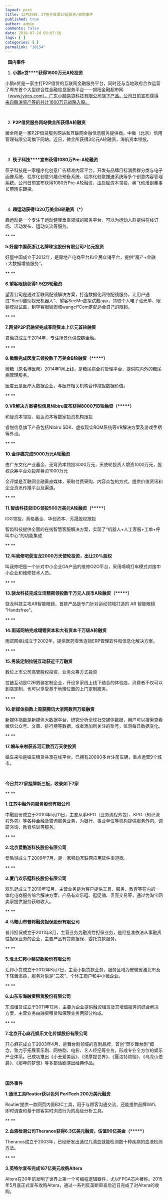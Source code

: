 ```yaml
---
layout: post
title: 12月29日，IT桔子收录27起投资/收购事件
published: true
author: admin
comments: false
date: 2016-07-24 03:07:56
tags: [ ]
categories: [ ]
permalink: "10154"
---
```

    **国内事件** 

1. **小鹅e贷****获得1600万元A轮投资**
  
小鹅e贷是一家主打P2P借贷的互联网金融服务平台，同时还与当地政府合作运营了粤东首个大型综合性金融信息服务平台——揭阳金融超市网 （www.jyjrcs.com）。广东小额易贷科技有限公司旗下产品。公司日前宣布获得来自鹏涛资产等的共计1600万元战略入股。

&nbsp;

2. **P2P借贷服务网站微金所获得A轮融资**
  
微金所是一家P2P借贷服务网站和互联网金融信息服务提供商，中微（北京）信用管理有限公司旗下网站。近日，微金所获得3亿元A轮融资，海航资本领投。

&nbsp;

3. **筷子科技****宣布获得1080万Pre-A轮融资**
  
筷子科技是一家程序化创意广告精准内容平台，开发有品牌目标消费群分类与电子画像系统、程序化创意兴趣点预备系统、程序化创意推送系统等多个创意内容管理系统。公司日前宣布获得1080万Pre-A轮融资，由启赋资本领投，奥飞动漫副董事长蔡晓东跟投。

&nbsp;

4. **趣运动****获得1320万美金B轮融资（\*****）**

趣运动是一个专注于运动健康垂直领域的服务平台，可以为运动人群提供在线订场、活动发布、运动交流等服务。

** **

**5.好屋中国获浙江名牌珠宝股份有限公司7亿元投资**
  
好屋中国成立于2012年，是房地产电商平台和全民众销平台，提供“房产+金融+大数据增值服务”。

** **

**6.望客眼镜获得1.5亿B轮融资**
  
望客公司是通过互联网配镜解决方案，打造数据化网络配镜服务，让用户通过&#8221;SeeU自助视光机器人”、望客SeeMe虚拟试戴app，领取个人电子验光单、眼镜模拟试戴，到望客眼镜商城wangcl℃om定配适合自己的眼镜。

** **

**7.网贷P2P君融贷完成春晓资本上亿元首轮融资**
  
君融贷成立于2014年，专注场景化供应链金融。

** **

**8.微糖完成医度云领投数千万美金B轮融资（\*****）**
  
微糖（原名博医帮）2014年1月上线，是糖尿病全程管理平台，提供院内外的糖尿病管理服务。
  
医度云是医疗大数据企业，与医疗相关机构合作挖掘数据价值。

** **

**9.VR解决方案睿悦信息Nibiru宣布获得8000万B轮融资（\*****）**
  
和智资本领投、毅达资本等数家投资机构跟投
  
睿悦信息旗下产品包括Nibiru SDK、虚拟现实ROM系统等VR解决方案及游戏手柄等外设。

** **

**10.金评媒完成5000万元A轮融资**
  
由广东文化产业基金、无穹资本领投3000万元，天使轮投资人增资1000万元，股权众筹平台众投邦募资1000万元
  
金评媒是互联网金融垂直媒体，采取付费采购、内容众包的方式，提供价值资讯和企业资讯传播平台及渠道。

** **

**11.智齿科技获IDG领投500万美元A轮融资（\*****）**
  
IDG领投，真格基金、华创资本、芳晟股权跟投
  
智齿科技提供全面的在线智慧客服解决方案，实现了“机器人+人工客服+工单+呼叫中心”的功能集成

** **

**12.叫我修吧获宝龙2000万天使轮投资，出让20%股权**
  
叫我修吧是一个针对中小企业OA产品的维修O2O平台，采用嘀嘀打车模式对接中小企业和维修技术人员。

** **

**13.骁龙科技完成立讯精密领投数千万元人民币A轮融资（\*****）**
  
骁龙科技主攻AR智能眼镜，首款产品是专门针对运动领域打造的 AR 智能眼镜 “Handsfree”。

** **

**14.雨诺网络完成翊翎资本和大有资本千万级A轮融资**
  
雨诺网络)成立于2002年，提供医药零售连锁ERP管理软件和信息化解决方案。

** **

**15.男装定制拉链互动获近千万融资**
  
数位上市公司高管股权投资，业务众筹方式投资
  
拉链互动是C2B男装定制企业，开设多家线上线下结合的体验店，消费者不仅可以到店定制，也可以享受基于地理位置的上门定制服务。

** **

**16.新媒体指数上周获腾讯大浙网数百万级融资**
  
新媒体指数是新媒体大数据平台，研究分析全球社交媒体数据，用户可以搜索查看微信公众号、文章、排行榜等数据，或者添加所关注的账号，监测每日数据变化。

** **

**17.婚车来啦获苏河汇数百万天使投资**
  
婚车来啦是婚车租赁共享在线平台。已拥有20000多台注册车辆，重点运营9个城市。

&nbsp;

**今日共27家挂牌新三板，收录如下7家**

** **

**1.江苏中融外包服务股份有限公司**
  
中融股份成立于2010年5月11日，主要从事BPO（业务流程外包）、KPO（知识流程外包）等各种金融及咨询服务业务，为银行、事业单位等机构提供服务外包、调研咨询、教育培训等服务。

** **

**2.北京爱酷游科技股份有限公司**
  
爱酷游成立于2009年7月，是一家移动互联网应用软件渠道商。

** **

**3.厦门欢乐逛科技股份有限公司**
  
欢乐逛成立于2010年12月，主营业务是为客户提供工具、服务、教育等在内的一体化电商服务综合解决方案，产品有欢乐逛、逛促销、贝壳交易等，通过为淘宝网卖家提供服务获取收入。

** **

**4.马鞍山市普邦融资担保股份有限公司**
  
普邦担保成立于2011年8月，主营业务为融资性担保业务，是经批准依法从事融资性担保业务的企业，主要产品有贷款担保、委托贷款服务。

** **

**5.淮北汇邦小额贷款股份有限公司**
  
汇邦小贷成立于2012年8月7日，主营小额贷款业务，服务区域为安徽省淮北市及下辖濉溪县，服务对象是“三农”、个体工商户和中小微企业。

** **

**6.山东东海融资租赁股份有限公司**
  
东海租赁成立于2011年12月，主要为企业提供融资租赁及其增值服务的综合解决方案，主营业务由融资租赁和保理业务两部分构成。

** **

**7.北京开心麻花娱乐文化传媒股份有限公司**
  
开心麻花成立于2003年4月，是舞台剧领域的喜剧品牌，首创“贺岁舞台剧”概念，致力于拓展音乐剧、网络剧、电影、艺人经纪等业务，形成专业全方位的娱乐产业体系。已成功推出《小丑爱美丽》、《须摩提世界》、《夏洛特烦恼》、《乌龙山伯爵》、《那年的梦想》等多部话剧演出经典作品。

&nbsp;

**国外事件**      &nbsp; 

**1.通讯工具Routier获以色列 PerITech 200万美元融资**
  
Routier提供一款网页内置B2C工具，用于与顾客沟通交流，还能提供品牌Wifi、即时调查和基于顾客实时浏览行为的高级分析工具。

** **

**2.血液检测公司Theranos获得6.3亿美元融资，估值90亿美金（\*****）**
  
Theranos成立于2003年，已经研发出通过几滴血就能检测数十种疾病的血液检测方法。

** **

**3.英特尔宣布完成167亿美元收购Altera**
  
Altera在20年前发明了世界上第一个可编程逻辑器件，尤以FPGA芯片著称。2015年5月底正式宣布收购Altera，通过一系列反垄断审查后近日完成了对Altera的收购。   